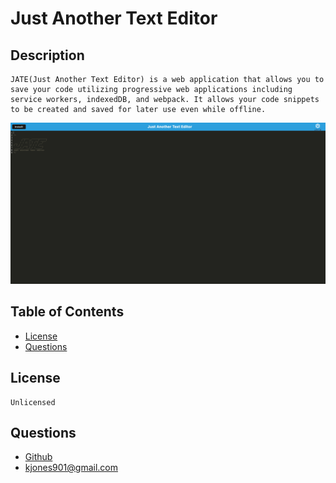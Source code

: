 # Just Another Text Editor

## Description

    JATE(Just Another Text Editor) is a web application that allows you to save your code utilizing progressive web applications including service workers, indexedDB, and webpack. It allows your code snippets to be created and saved for later use even while offline.

![Alt text](/assets/screenshot.png?raw=true "Screen Shot")

## Table of Contents

- [License](#license)
- [Questions](#questions)

## License

    Unlicensed

## Questions

- [Github](https://github.com/kjones901)
- kjones901@gmail.com
